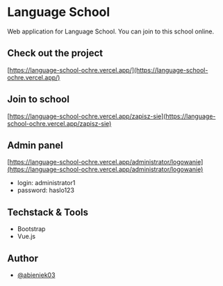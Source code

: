 # Language School

Web application for Language School. You can join to this school online.





## Check out the project
[https://language-school-ochre.vercel.app/](https://language-school-ochre.vercel.app/)

## Join to school
[https://language-school-ochre.vercel.app/zapisz-sie](https://language-school-ochre.vercel.app/zapisz-sie)

## Admin panel
[https://language-school-ochre.vercel.app/administrator/logowanie](https://language-school-ochre.vercel.app/administrator/logowanie)
<ul>
  <li>login: administrator1</li>
  <li>password: haslo123</li>
</ul>

## Techstack & Tools
<ul>
  <li>Bootstrap</li>
  <li>Vue.js</li>
</ul>


## Author

- [@abieniek03](https://www.github.com/abieniek03)
